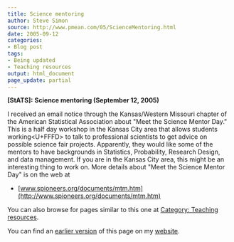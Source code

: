 ```yaml
---
title: Science mentoring
author: Steve Simon
source: http://www.pmean.com/05/ScienceMentoring.html
date: 2005-09-12
categories:
- Blog post
tags:
- Being updated
- Teaching resources
output: html_document
page_update: partial
---
```

**[StATS]:** **Science mentoring (September 12,
2005)**

I received an email notice through the Kansas/Western Missouri chapter
of the American Statistical Association about "Meet the Science Mentor
Day." This is a half day workshop in the Kansas City area that allows
students working<U+FFFD> to talk to professional scientists to get advice on
possible science fair projects. Apparently, they would like some of the
mentors to have backgrounds in Statistics, Probability, Research Design,
and data management. If you are in the Kansas City area, this might be
an interesting thing to work on. More details about "Meet the Science
Mentor Day" is on the web at

- [www.spioneers.org/documents/mtm.htm](http://www.spioneers.org/documents/mtm.htm)

You can also browse
for pages similar to this one at [Category: Teaching
resources](../category/TeachingResources.html).

You can find an [earlier version][sim1] of this page on my [website][sim2].

[sim1]: http://www.pmean.com/05/ScienceMentoring.html
[sim2]: http://www.pmean.com
